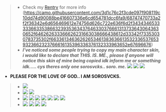 >-  Check my [Rentry](https://rentry.co/sorokinari) for more info (https://camo.githubusercontent.com/3d1c76c2f3cde097f908119c10dd74d90088be416607336e6cd654781dcc6fa9/68747470733a2f2f36342e6d656469612e74756d626c722e636f6d2f34343465333336633538663239353634376463303766613137336430643630652f646262633366626231663038666438612d33342f73353030783735302f663361346362626534613836366135323365376539323662323766616135396336376132333963652e67696676)
>- ***I've noticed some people trying to copy my main *character* skin, i would like to declare that **THIS. IS. ME.**, please if anyone will notice this skin of mine being copied idk inform me or something idk..... cys theres only one sorosvcks.. soro. me.***
![](https://cdn.discordapp.com/attachments/822204673665925123/1134130899315867759/Untitled97_20230727163107.png)
![](https://cdn.discordapp.com/attachments/822204673665925123/1134130899538161685/Untitled96_20230727162946.png)
![](https://cdn.discordapp.com/attachments/822204673665925123/1134129731269308466/image.png)
-  **PLEASE FOR THE LOVE OF GOD.. I AM SOROSVCKS.**
>- ![](https://camo.githubusercontent.com/5d9ca625ed088836a33c6a6a28e8e3378b99c1c651caf882b4e618fb316ff900/68747470733a2f2f36342e6d656469612e74756d626c722e636f6d2f37336437343263356236386132353666343864396233316238353337353161622f656137643338653765353464343137612d33372f73363430783936302f316231316536653663383036393732633961633333323162343966303737336137373432313063632e67696676)
> - ![](https://blinkies.cafe/b/display/0206-nyancat.gif) ![](https://blinkies.cafe/b/display/0134-fluttershy.gif)
> - ![](https://cyber.dabamos.de/88x31/emma8831.gif) ![](https://cyber.dabamos.de/88x31/e-hs.gif) ![](https://cyber.dabamos.de/88x31/evangelion.gif) ![](https://cyber.dabamos.de/88x31/hl.gif) ![](https://cyber.dabamos.de/88x31/insanity.gif) ![](https://cyber.dabamos.de/88x31/imissxp.gif) ![](https://cyber.dabamos.de/88x31/ilovehorror.gif)
> - ![](https://y2k.neocities.org/blinkiez/newbatch/I7SMs33.gif) ![](https://y2k.neocities.org/blinkiez/newbatch/friday.gif) ![](https://y2k.neocities.org/blinkiez/newbatch/Blinkie_57__site_.gif) ![](https://blinkies.cafe/b/display/0047-virgo.gif)
